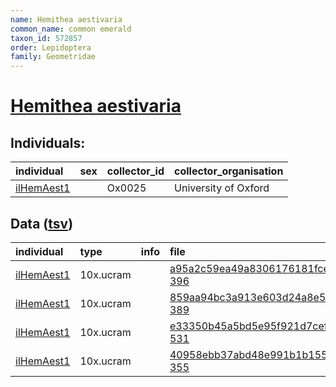 ```yaml
---
name: Hemithea aestivaria
common_name: common emerald
taxon_id: 572857
order: Lepidoptera
family: Geometridae
---
```


# [Hemithea aestivaria](https://www.ebi.ac.uk/ena/data/taxonomy/v1/taxon/tax-id/572857)

## Individuals:

| individual | sex | collector_id | collector_organisation |
| :--------- | :-: | :----------- | :--------------------- |
| [ilHemAest1](ilHemAest1.md) |  | Ox0025 | University of Oxford |

## Data ([tsv](Hemithea_aestivaria_data.tsv))

| individual | type | info | file |
| :--------- | :--- | :--- | :--- |
| [ilHemAest1](ilHemAest1.md) | 10x.ucram |  | [a95a2c59ea49a8306176181fcee0584a-396](https://darwin.cog.sanger.ac.uk/insects/Hemithea_aestivaria/ilHemAest1/genomic_data/10x/32140_6%235.cram) |
| [ilHemAest1](ilHemAest1.md) | 10x.ucram |  | [859aa94bc3a913e603d24a8e5ce03e1c-389](https://darwin.cog.sanger.ac.uk/insects/Hemithea_aestivaria/ilHemAest1/genomic_data/10x/32140_6%236.cram) |
| [ilHemAest1](ilHemAest1.md) | 10x.ucram |  | [e33350b45a5bd5e95f921d7cef20eaa9-531](https://darwin.cog.sanger.ac.uk/insects/Hemithea_aestivaria/ilHemAest1/genomic_data/10x/32140_6%237.cram) |
| [ilHemAest1](ilHemAest1.md) | 10x.ucram |  | [40958ebb37abd48e991b1b155a09f184-355](https://darwin.cog.sanger.ac.uk/insects/Hemithea_aestivaria/ilHemAest1/genomic_data/10x/32140_6%238.cram) |
